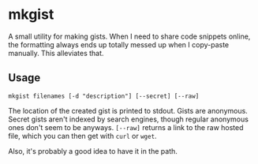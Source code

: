 # mkgist

A small utility for making gists. When I need to share code snippets online, the formatting always ends up totally messed up when I copy-paste manually. This alleviates that.

## Usage

    mkgist filenames [-d "description"] [--secret] [--raw]

The location of the created gist is printed to stdout. Gists are anonymous. Secret gists aren't indexed by search engines, though regular anonymous ones don't seem to be anyways. `[--raw]` returns a link to the raw hosted file, which you can then get with `curl` or `wget`.

Also, it's probably a good idea to have it in the path.
